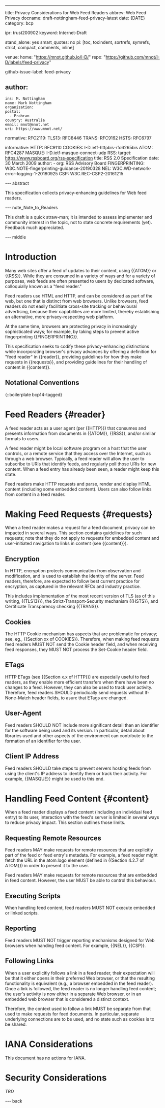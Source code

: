 ---
title: Privacy Considerations for Web Feed Readers
abbrev: Web Feed Privacy
docname: draft-nottingham-feed-privacy-latest
date: {DATE}
category: bcp

ipr: trust200902
keyword: Internet-Draft

stand_alone: yes
smart_quotes: no
pi: [toc, tocindent, sortrefs, symrefs, strict, compact, comments, inline]

venue:
  home: "https://mnot.github.io/I-D/"
  repo: "https://github.com/mnot/I-D/labels/feed-privacy"

github-issue-label: feed-privacy

author:
 -
    ins: M. Nottingham
    name: Mark Nottingham
    organization:
    postal:
      - Prahran
    country: Australia
    email: mnot@mnot.net
    uri: https://www.mnot.net/

normative:
  RFC2119:
  TLS13: RFC8446
  TRANS: RFC9162
  HSTS: RFC6797

informative:
  HTTP: RFC9110
  COOKIES: I-D.ietf-httpbis-rfc6265bis
  ATOM: RFC4287
  MASQUE: I-D.ietf-masque-connect-udp
  RSS:
    target: https://www.rssboard.org/rss-specification
    title: RSS 2.0 Specification
    date: 30 March 2009
    author:
     -
        org: RSS Advisory Board
  FINGERPRINTING: W3C.NOTE-fingerprinting-guidance-20190328
  NEL: W3C.WD-network-error-logging-1-20180925
  CSP: W3C.REC-CSP2-20161215

--- abstract

This specification collects privacy-enhancing guidelines for Web feed readers.

--- note_Note_to_Readers

This draft is a quick straw-man; it is intended to assess implementer and community interest in the topic, not to state concrete requirements (yet). Feedback much appreciated.


--- middle

# Introduction

Many web sites offer a feed of updates to their content, using {{ATOM}} or {{RSS}}. While they are consumed in a variety of ways and for a variety of purposes, web feeds are often presented to users by dedicated software, colloquially known as a "feed reader."

Feed readers use HTML and HTTP, and can be considered as part of the web, but one that is distinct from web browsers. Unlike browsers, feed readers do not easily facilitiate cross-site tracking or behavioural advertising, because their capabilities are more limited, thereby establishing an alternative, more privacy-respecting web platform.

At the same time, browsers are protecting privacy in increasingly sophisticated ways; for example, by taking steps to prevent  active fingerprinting {{FINGERPRINTING}}.

This specification seeks to codify these privacy-enhancing distinctions while incorporating browser's privacy advances by offering a definition for "feed reader" in {{reader}}, providing guidelines for how they make requests in {{requests}}, and providing guidelines for their handling of content in {{content}}.


## Notational Conventions

{::boilerplate bcp14-tagged}


# Feed Readers {#reader}

A feed reader acts as a user agent (per {{HTTP}}) that consumes and presents information from documents in {{ATOM}}, {{RSS}}, and/or similar formats to users.

A feed reader might be local software program on a host that the user controls, or a remote service that they access over the Internet, such as through a web browser. Typically, a feed reader will allow the user to subscribe to URIs that identify feeds, and regularly poll those URIs for new content. When a feed entry has already been seen, a reader might keep this state.

Feed readers make HTTP requests and parse, render and display HTML content (including some embedded content). Users can also follow links from content in a feed reader.



# Making Feed Requests {#requests}

When a feed reader makes a request for a feed document, privacy can be impacted in several ways. This section contains guidelines for such requests; note that they do not apply to requests for embedded content and user-initiated navigation to links in content (see {{content}}).

## Encryption

In HTTP, encryption protects communication from observation and modification, and is used to establish the identity of the server. Feed readers, therefore, are expected to follow best current practice for encryption, as captured in the relevant RFCs and industry practice.

This includes implementation of the most recent version of TLS (as of this writing, {{TLS13}}), the Strict-Transport-Security mechanism {{HSTS}}, and Certificate Transparency checking {{TRANS}}.

## Cookies

The HTTP Cookie mechanism has aspects that are problematic for privacy; see, eg., {{Section xx of COOKIES}}. Therefore, when making feed requests feed readers MUST NOT send the Cookie header field, and when receiving feed responses, they MUST NOT process the Set-Cookie header field.

## ETags

HTTP ETags (see {{Section x.x of HTTP}}) are especially useful to feed readers, as they enable more efficient transfers when there have been no changes to a feed. However, they can also be used to track user activity. Therefore, feed readers SHOULD periodically send requests without If-None-Match header fields, to asure that ETags are changed.

## User-Agent

Feed readers SHOULD NOT include more significant detail than an identifier for the software being used and its version. In particular, detail about libraries used and other aspects of the environment can contribute to the formation of an identifier for the user.

## Client IP Address

Feed readers SHOULD take steps to prevent servers hosting feeds from using the client's IP address to identify them or track their activity. For example, {{MASQUE}} might be used to this end.


# Handling Feed Content {#content}

When a feed reader displays a feed content (including an individual feed entry) to its user, interaction with the feed's server is limited in several ways to reduce privacy impact. This section outlines those limits.

## Requesting Remote Resources

Feed readers MAY make requests for remote resources that are explicitly part of the feed or feed entry's metadata. For example, a feed reader might fetch the URL in the atom:logo element (defined in {{Section 4.2.7 of ATOM}}) in order to present it to the user.

Feed readers MAY make requests for remote resources that are embedded in feed content. However, the user MUST be able to control this behaviour.


## Executing Scripts

When handling feed content, feed readers MUST NOT execute embedded or linked scripts.


## Reporting

Feed readers MUST NOT trigger reporting mechanisms designed for Web browsers when handing feed content. For example, {{NEL}}, {{CSP}}.


## Following Links

When a user explicitly follows a link in a feed reader, their expectation will be that it either opens in their preferred Web browser, or that the resulting functionality is equivalent (e.g., a browser embedded in the feed reader). Once a link is followed, the feed reader is no longer handling feed content; the user's activity is now either in a separate Web browser, or in an embedded web browser that is considered a distinct context.

Therefore, the context used to follow a link MUST be separate from that used to make requests for feed documents. In particular, separate underlying connections are to be used, and no state such as cookies is to be shared.





# IANA Considerations

This document has no actions for IANA.

# Security Considerations

_TBD_


--- back

